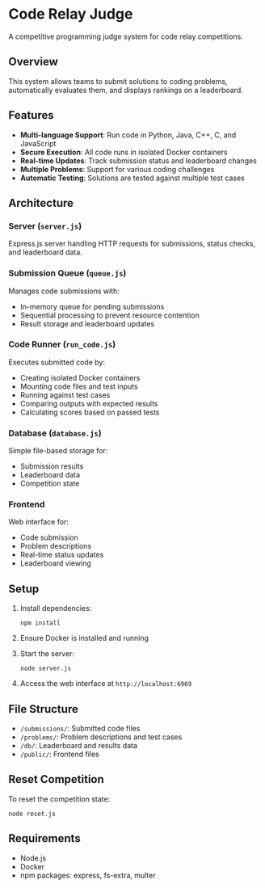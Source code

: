 # Code Relay Judge

A competitive programming judge system for code relay competitions.

## Overview

This system allows teams to submit solutions to coding problems, automatically evaluates them, and displays rankings on a leaderboard.

## Features

- **Multi-language Support**: Run code in Python, Java, C++, C, and JavaScript
- **Secure Execution**: All code runs in isolated Docker containers
- **Real-time Updates**: Track submission status and leaderboard changes
- **Multiple Problems**: Support for various coding challenges
- **Automatic Testing**: Solutions are tested against multiple test cases

## Architecture

### Server (`server.js`)

Express.js server handling HTTP requests for submissions, status checks, and leaderboard data.

### Submission Queue (`queue.js`)

Manages code submissions with:
- In-memory queue for pending submissions
- Sequential processing to prevent resource contention
- Result storage and leaderboard updates

### Code Runner (`run_code.js`)

Executes submitted code by:
- Creating isolated Docker containers
- Mounting code files and test inputs
- Running against test cases
- Comparing outputs with expected results
- Calculating scores based on passed tests

### Database (`database.js`)

Simple file-based storage for:
- Submission results
- Leaderboard data
- Competition state

### Frontend

Web interface for:
- Code submission
- Problem descriptions
- Real-time status updates
- Leaderboard viewing

## Setup

1. Install dependencies:
   ```
   npm install
   ```

2. Ensure Docker is installed and running

3. Start the server:
   ```
   node server.js
   ```

4. Access the web interface at `http://localhost:6969`

## File Structure

- `/submissions/`: Submitted code files
- `/problems/`: Problem descriptions and test cases
- `/db/`: Leaderboard and results data
- `/public/`: Frontend files

## Reset Competition

To reset the competition state:
```
node reset.js
```

## Requirements

- Node.js
- Docker
- npm packages: express, fs-extra, multer